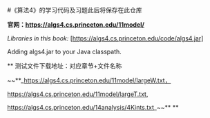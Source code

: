 #《算法4》的学习代码及习题此后将保存在此仓库

**官网：https://algs4.cs.princeton.edu/11model/**

_Libraries in this book:_
[https://algs4.cs.princeton.edu/code/algs4.jar]

Adding algs4.jar to your Java classpath.

** 测试文件下载地址：对应章节+文件名称

 ~~**_https://algs4.cs.princeton.edu/11model/largeW.txt，

 https://algs4.cs.princeton.edu/11model/largeT.txt,
 
 https://algs4.cs.princeton.edu/14analysis/4Kints.txt_~~** **